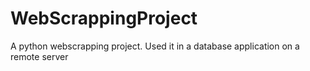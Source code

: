 # WebScrappingProject
 A python webscrapping project. Used it in a database application on a remote server
